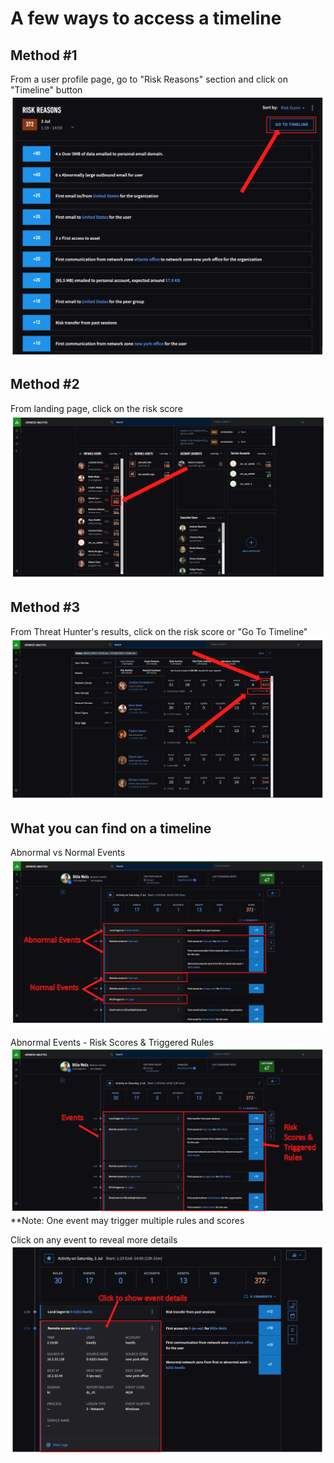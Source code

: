 # A few ways to access a timeline

## Method #1

From a user profile page, go to "Risk Reasons" section and click on "Timeline" button 
![](../Images/timeline_from_profile.png)

## Method #2

From landing page, click on the risk score
![](../Images/timeline_from_notable.png)

## Method #3

From Threat Hunter's results, click on the risk score or "Go To Timeline"
![](../Images/timeline_from_th.png)


## What you can find on a timeline

Abnormal vs Normal Events
![](../Images/normal_abnormal.png)

Abnormal Events - Risk Scores & Triggered Rules
![](../Images/scores_rules.png)
**Note: One event may trigger multiple rules and scores

Click on any event to reveal more details
![](../Images/event_details.png)